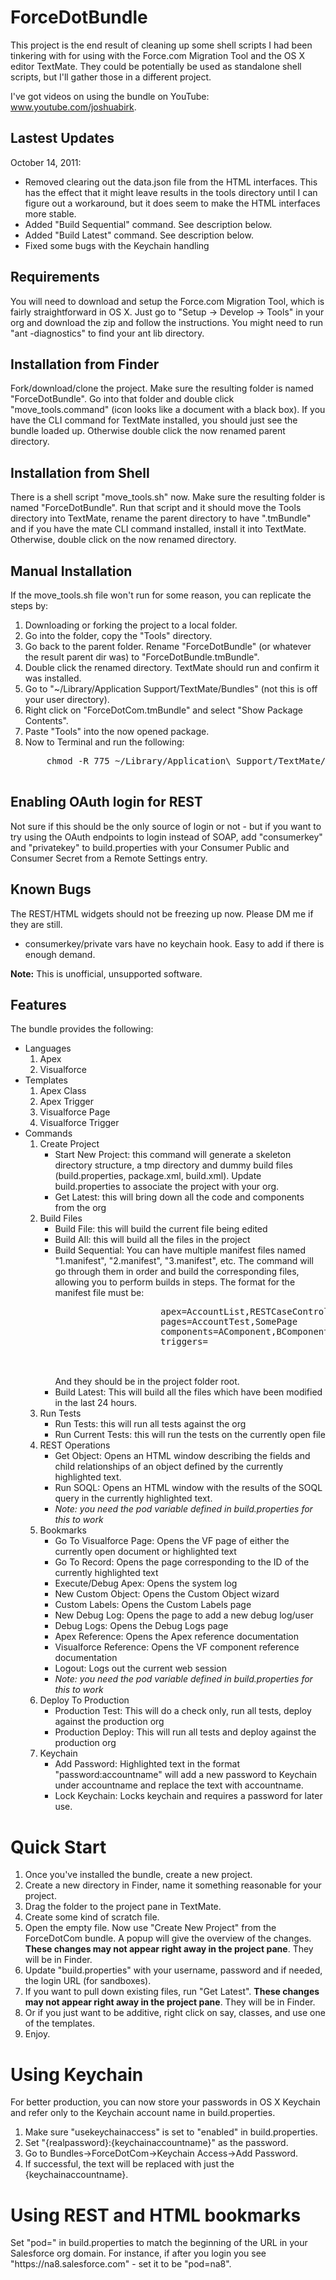 <h1>ForceDotBundle</h1>
This project is the end result of cleaning up some shell scripts I had been tinkering with
for using with the Force.com Migration Tool and the OS X editor TextMate.  They could be 
potentially be used as standalone shell scripts, but I'll gather those in a different project.

I've got videos on using the bundle on YouTube: <a href="http://www.youtube.com/joshuabirk">www.youtube.com/joshuabirk</a>.

<h2>Lastest Updates</h2>
October 14, 2011:
<UL>
	<LI>Removed clearing out the data.json file from the HTML interfaces.  This has the effect that it might leave results in the tools directory until I 
		can figure out a workaround, but it does seem to make the HTML interfaces more stable.
	<LI>Added "Build Sequential" command.  See description below.
	<LI>Added "Build Latest" command.  See description below.
	<LI>Fixed some bugs with the Keychain handling
</UL>

<h2>Requirements</h2>
You will need to download and setup the Force.com Migration Tool, which is fairly straightforward 
in OS X.  Just go to "Setup -> Develop -> Tools" in your org and download the zip and follow the 
instructions.  You might need to run "ant -diagnostics" to find your ant lib directory.

<h2>Installation from Finder</h2>
Fork/download/clone the project.   Make sure the resulting folder is named "ForceDotBundle".  Go into that folder and 
double click "move_tools.command" (icon looks like a document with a black box).  If you have the CLI command 
for TextMate installed, you should just see the bundle loaded up.  Otherwise double click the now renamed parent directory.

<h2>Installation from Shell</h2>
There is a shell script "move_tools.sh" now. Make sure the resulting folder is named "ForceDotBundle".  Run that script and it should move the Tools directory into TextMate, rename the parent directory to have ".tmBundle" and if you have the mate CLI command installed, install it into TextMate.  Otherwise, double click on the now renamed directory.

<h2>Manual Installation</h2>
If the move_tools.sh file won't run for some reason, you can replicate the steps by:
<OL>
 <LI>Downloading or forking the project to a local folder.	
 <LI>Go into the folder, copy the "Tools" directory.
 <LI>Go back to the parent folder.  Rename "ForceDotBundle" (or whatever the result parent dir was) to "ForceDotBundle.tmBundle".
 <LI>Double click the renamed directory.  TextMate should run and confirm it was installed.
 <LI>Go to "~/Library/Application Support/TextMate/Bundles" (not this is off your user directory).
 <LI>Right click on "ForceDotCom.tmBundle" and select "Show Package Contents".
 <LI>Paste "Tools" into the now opened package.
 <LI>Now to Terminal and run the following: 
	<pre>
	chmod -R 775 ~/Library/Application\ Support/TextMate/Bundles/ForceDotCom.tmbundle/Tools
	</pre>	
</OL>

<H2>Enabling OAuth login for REST</H2>
Not sure if this should be the only source of login or not - but if you want to try using the OAuth endpoints to login instead of SOAP, add "consumerkey" and "privatekey" to build.properties with your Consumer Public and Consumer Secret from a Remote Settings entry.

<h2>Known Bugs</H2>
The REST/HTML widgets should not be freezing up now.  Please DM me if they are still.

<UL>
	<LI>consumerkey/private vars have no keychain hook.  Easy to add if there is enough demand.
</UL>

<P>
<B>Note:</B> This is unofficial, unsupported software.
</P>	

<h2>Features</h2>	
<P>
The bundle provides the following:
<UL>
<LI>Languages
	<OL>
		<LI>Apex
		<LI>Visualforce
	</OL>
<LI>Templates	
	<OL>
		<LI>Apex Class
		<LI>Apex Trigger
		<LI>Visualforce Page
		<LI>Visualforce Trigger
	</OL>
<LI>Commands
	<OL>
		<LI>Create Project
		<UL>
			<LI>Start New Project: this command will generate a skeleton directory structure, a tmp directory and dummy build files (build.properties, package.xml, build.xml).  Update build.properties to associate the project with your org.
			<LI>Get Latest: this will bring down all the code and components from the org
		</UL>
		<LI>Build Files
		<UL>
			<LI>Build File: this will build the current file being edited
			<LI>Build All: this will build all the files in the project
			<LI>Build Sequential: You can have multiple manifest files named "1.manifest", "2.manifest", "3.manifest", etc.  The command will 
				go through them in order and build the corresponding files, allowing you to perform builds in steps.  The format for the manifest file must be:
				<pre>
					apex=AccountList,RESTCaseController
					pages=AccountTest,SomePage
					components=AComponent,BComponent
					triggers=
				</pre><BR/>
				And they should be in the project folder root.
			<LI>Build Latest: This will build all the files which have been modified in the last 24 hours.
		</UL>
		<LI>Run Tests
		<UL>
			<LI>Run Tests: this will run all tests against the org
			<LI>Run Current Tests: this will run the tests on the currently open file
		</UL>
		<LI>REST Operations
		<UL>
			<LI>Get Object: Opens an HTML window describing the fields and child relationships of an object defined by the currently highlighted text.
			<LI>Run SOQL: Opens an HTML window with the results of the SOQL query in the currently highlighted text.
			<LI><I>Note: you need the pod variable defined in build.properties for this to work</I>
		</UL>
		<LI>Bookmarks
		<UL>
			<LI>Go To Visualforce Page: Opens the VF page of either the currently open document or highlighted text
			<LI>Go To Record: Opens the page corresponding to the ID of the currently highlighted text
			<LI>Execute/Debug Apex: Opens the system log
			<LI>New Custom Object: Opens the Custom Object wizard
			<LI>Custom Labels: Opens the Custom Labels page
			<LI>New Debug Log: Opens the page to add a new debug log/user
			<LI>Debug Logs: Opens the Debug Logs page
			<LI>Apex Reference: Opens the Apex reference documentation
			<LI>Visualforce Reference: Opens the VF component reference documentation
			<LI>Logout: Logs out the current web session
			<LI><I>Note: you need the pod variable defined in build.properties for this to work</I>
		</UL>
		<LI>Deploy To Production
		<UL>
			<LI>Production Test: This will do a check only, run all tests, deploy against the production org
			<LI>Production Deploy: This will run all tests and deploy against the production org
		</UL>
		<LI>Keychain
		<UL>
			<LI>Add Password: Highlighted text in the format "password:accountname" will add a new password to Keychain under accountname and replace the text with accountname.
			<LI>Lock Keychain: Locks keychain and requires a password for later use.
		</UL>
	</OL>
</UL>
</P>


<P>
<H1>Quick Start</H1>
<OL>
	<LI>Once you've installed the bundle, create a new project.
	<LI>Create a new directory in Finder, name it something reasonable for your project.
	<LI>Drag the folder to the project pane in TextMate.
	<LI>Create some kind of scratch file.
	<LI>Open the empty file.  Now use "Create New Project" from the ForceDotCom bundle.  A popup will give the overview of the changes. <B>These changes may not appear right away in the project pane</B>.  They will be in Finder.
	<LI>Update "build.properties" with your username, password and if needed, the login URL (for sandboxes).
	<LI>If you want to pull down existing files, run "Get Latest". <B>These changes may not appear right away in the project pane</B>.  They will be in Finder.
	<LI>Or if you just want to be additive, right click on say, classes, and use one of the templates.
	<LI>Enjoy.
</OL>
</P>
<P>
<H1>Using Keychain</H1>
For better production, you can now store your passwords in OS X Keychain and refer only to the Keychain account name in build.properties.  
<OL>
	<LI>Make sure "usekeychainaccess" is set to "enabled" in build.properties.
	<LI>Set "{realpassword}:{keychainaccountname}" as the password.
	<LI>Go to Bundles->ForceDotCom->Keychain Access->Add Password.
	<LI>If successful, the text will be replaced with just the {keychainaccountname}.
</OL>
<P>
<H1>Using REST and HTML bookmarks</H1>
Set "pod=" in build.properties to match the beginning of the URL in your Salesforce org domain.  For instance, if after you login you see "https://na8.salesforce.com" - set it to be "pod=na8".
</P>		
		
	
</P>
